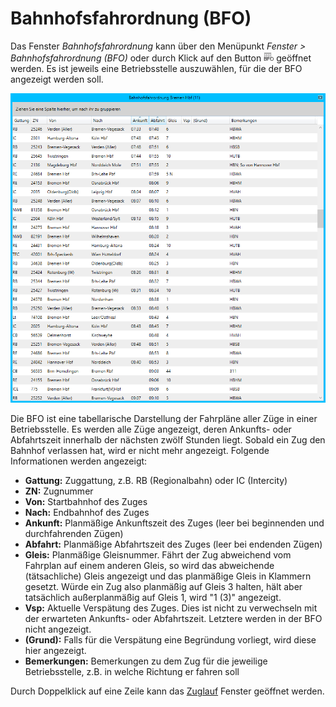 # Bahnhofsfahrordnung (BFO)

Das Fenster *Bahnhofsfahrordnung* kann über den Menüpunkt *Fenster > Bahnhofsfahrordnung (BFO)* oder durch Klick auf den Button ![BFO Button](../Leibit.Client.WPF/Resources/Images/bfo.png) geöffnet werden. Es ist jeweils eine Betriebsstelle auszuwählen, für die der BFO angezeigt werden soll.

![Fenster Bahnhofsfahrordnung](img/bfo.png)

Die BFO ist eine tabellarische Darstellung der Fahrpläne aller Züge in einer Betriebsstelle. Es werden alle Züge angezeigt, deren Ankunfts- oder Abfahrtszeit innerhalb der nächsten zwölf Stunden liegt. Sobald ein Zug den Bahnhof verlassen hat, wird er nicht mehr angezeigt. Folgende Informationen werden angezeigt:

- **Gattung:** Zuggattung, z.B. RB (Regionalbahn) oder IC (Intercity)
- **ZN:** Zugnummer
- **Von:** Startbahnhof des Zuges
- **Nach:** Endbahnhof des Zuges
- **Ankunft:** Planmäßige Ankunftszeit des Zuges (leer bei beginnenden und durchfahrenden Zügen)
- **Abfahrt:** Planmäßige Abfahrtszeit des Zuges (leer bei endenden Zügen)
- **Gleis:** Planmäßige Gleisnummer. Fährt der Zug abweichend vom Fahrplan auf einem anderen Gleis, so wird das abweichende (tätsachliche) Gleis angezeigt und das planmäßige Gleis in Klammern gesetzt. Würde ein Zug also planmäßig auf Gleis 3 halten, hält aber tatsächlich außerplanmäßig auf Gleis 1, wird "1 (3)" angezeigt.
- **Vsp:** Aktuelle Verspätung des Zuges. Dies ist nicht zu verwechseln mit der erwarteten Ankunfts- oder Abfahrtszeit. Letztere werden in der BFO nicht angezeigt.
- **(Grund):** Falls für die Verspätung eine Begründung vorliegt, wird diese hier angezeigt.
- **Bemerkungen:** Bemerkungen zu dem Zug für die jeweilige Betriebsstelle, z.B. in welche Richtung er fahren soll

Durch Doppelklick auf eine Zeile kann das [Zuglauf](zuglauf.md) Fenster geöffnet werden.